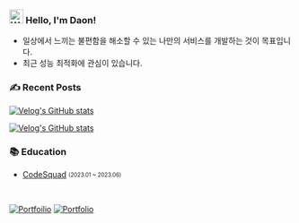 ### <img src="https://raw.githubusercontent.com/Tarikul-Islam-Anik/Animated-Fluent-Emojis/master/Emojis/Hand%20gestures/Waving%20Hand.png" alt="Waving Hand" width="25" height="25" /> Hello, I'm Daon!

- 일상에서 느끼는 불편함을 해소할 수 있는 나만의 서비스를 개발하는 것이 목표입니다.
- 최근 성능 최적화에 관심이 있습니다.

### ✍️ Recent Posts
[![Velog's GitHub stats](https://velog-readme-stats.vercel.app/api?name=saseungg&tag=피그마)](https://velog.io/@saseungg/%ED%94%84%EB%A1%A0%ED%8A%B8%EC%9D%98-%EB%94%94%EC%9E%90%EC%9D%B8-%EC%8B%9C%EC%8A%A4%ED%85%9C-%EA%B5%AC%EC%B6%95%EA%B8%B0)

[![Velog's GitHub stats](https://velog-readme-stats.vercel.app/api?name=saseungg&tag=MSW)](https://velog.io/@saseungg/MSW-Mock-Service-Worker%EB%A5%BC-%ED%99%9C%EC%9A%A9%ED%95%9C-API-Mocking)

### 📚 Education
- [CodeSquad](https://codesquad.kr/) <sub><sup>(2023.01 ~ 2023.06)</sup></sub>

<br>

[![Portfoilio](https://img.shields.io/badge/Notion-black?logo=notion)]()
[![Portfolio](https://img.shields.io/badge/Velog-black?logo=Velog)](https://velog.io/@saseungg)


